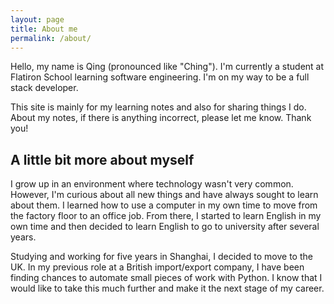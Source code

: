 ```yaml
---
layout: page
title: About me
permalink: /about/
---
```


Hello, my name is Qing (pronounced like "Ching"). I'm currently a student at
Flatiron School learning software engineering. I'm on my way to be a full
stack developer. 

This site is mainly for my learning notes and also for sharing things I do.
About my notes, if there is anything incorrect, please let me know. Thank you! 

## A little bit more about myself

I grow up in an environment where technology wasn't very common. However, I'm
curious about all new things and have always sought to learn about them. I
learned how to use a computer in my own time to move from the factory floor to
an office job. From there, I started to learn English in my own time and then
decided to learn English to go to university after several years. 

Studying and working for five years in Shanghai, I decided to move to the UK.
In my previous role at a British import/export company, I have been finding
chances to automate small pieces of work with Python. I know that I would like
to take this much further and make it the next stage of my career. 
